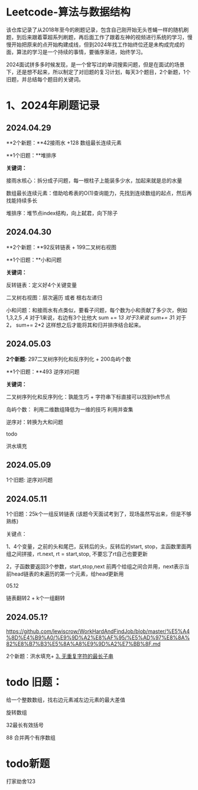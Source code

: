 # Leetcode-算法与数据结构

该仓库记录了从2018年至今的刷题记录，包含自己刚开始无头苍蝇一样的随机刷题，到后来跟着覃超系列刷题，再后面工作了跟着左神的视频进行系统的学习，慢慢开始把原来的点开始构建成线，但到2024年找工作始终位还是未构成完成的面，算法的学习是一个持续的事情，要循序渐进，始终学习。



2024面试拼多多时候发现，是一个曾写过的单词搜索问题，但是在面试的场景下，还是想不起来，所以制定了对旧题的复习计划，每天3个题目，2个新题，1个旧题，并总结每个题目的关键词。

# 1、2024年刷题记录

## 2024.04.29

**2个新题：**42接雨水 +128 数组最长连续元素

**1个旧题：**堆排序

**关键词：**

接雨水核心：拆分成子问题，每一根柱子上能装多少水，加起来就是总的水量

数组最长连续元素：借助哈希表的O(1)查询能力，先找到连续数组的起点，然后再找能持续多长

堆排序：堆节点index结构，向上弑君，向下除子

## 2024.04.30

**2个新题：**92反转链表  + 199二叉树右视图

**1个旧题：**小和问题

**关键词：**

反转链表：定义好4个关键变量

二叉树右视图：层次遍历 或者 根右左递归

小和问题：和接雨水有点类似，要看子问题，每个数为小和贡献了多少次，例如 1,3,2,5 ,4
对于1来说，右边有3个比他大 sum += 1*3
对于3来说 sum+= 3*1
对于2， sum+= 2*2
这样想之后才能将其和归并排序结合起来。

## 2024.05.03

**2个新题:** 297二叉树序列化和反序列化 + 200岛屿个数

**1个旧题：**493 逆序对问题

**关键词：**

二叉树序列化和反序列化：孰能生巧 + 字符串下标直接可以找到left节点

岛屿个数： 利用二维数组降低为一维的技巧 利用并查集

逆序对：转换为大和问题

todo

洪水填充



## 2024.05.09

1个旧题: 逆序对问题



## 2024.05.11

1个旧题：25k个一组反转链表 (该题今天面试考到了，现场虽然写出来，但是不够熟练)

关键点：

1、4个变量，之前的头和尾巴，反转后的头，反转后的start, stop，主函数里面两组之间拼接，rt.next, rt = start,stop, 不要忘了rt自己也要更新

2，子函数要返回3个参数，start,stop,next 前两个给组之间合并用，next表示当前head链表的未遍历的第一个元素，给head更新用

05.12

链表翻转2 + k个一组翻转

## 2024.05.1?

https://github.com/lewiscrow/WorkHardAndFindJob/blob/master/%E5%A4%8D%E4%B9%A0/%E9%9D%A2%E8%AF%95/%E5%AD%97%E8%8A%82%E8%B7%B3%E5%8A%A8%E9%9D%A2%E7%BB%8F.md

2个新题：洪水填充+ [3. 无重复字符的最长子串](https://leetcode.cn/problems/longest-substring-without-repeating-characters/)









# todo 旧题： 

给一个整数数组，找右边元素减左边元素的最大差值

旋转数组

32最长有效括号

88 合并两个有序数组

# todo新题

打家劫舍123